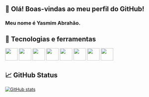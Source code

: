 ## 👋 Olá! Boas-vindas ao meu perfil do GitHub!
### Meu nome é Yasmim Abrahão.

## 🔧 Tecnologias e ferramentas
<code><img src="https://cdn.jsdelivr.net/gh/devicons/devicon/icons/html5/html5-original-wordmark.svg" height="40px" width="40px" /></code>
<code><img src="https://cdn.jsdelivr.net/gh/devicons/devicon/icons/css3/css3-original-wordmark.svg" height="40px" width="40px" /></code>
<img src="https://cdn.jsdelivr.net/gh/devicons/devicon/icons/javascript/javascript-original.svg" height="40px" width="40px" />
<img src="https://cdn.jsdelivr.net/gh/devicons/devicon/icons/python/python-original-wordmark.svg" height="40px" width="40px" />
<img src="https://cdn.jsdelivr.net/gh/devicons/devicon/icons/visualstudio/visualstudio-plain-wordmark.svg" height="40px" width="40px" />
<img src="https://cdn.jsdelivr.net/gh/devicons/devicon/icons/linux/linux-original.svg" height="40px" width="40px" />
<img src="https://cdn.jsdelivr.net/gh/devicons/devicon/icons/windows8/windows8-original.svg" height="40px" width="40px" />
<img src="https://cdn.jsdelivr.net/gh/devicons/devicon/icons/mysql/mysql-original-wordmark.svg" height="40px" width="40px" />


## 📈 GitHub Status
[![GitHub stats](https://github-readme-stats.vercel.app/api?username=TinyHero13)](https://github.com/TinyHero13/github-readme-stats)



